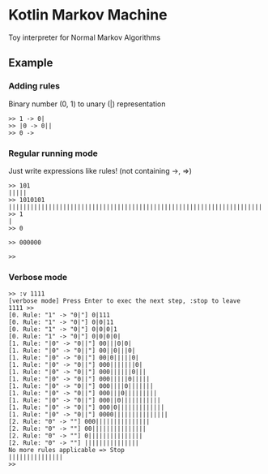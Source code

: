 # Kotlin Markov Machine

Toy interpreter for Normal Markov Algorithms

## Example

### Adding rules

Binary number (0, 1) to unary (|) representation

```
>> 1 -> 0|
>> |0 -> 0||
>> 0 -> 
```

### Regular running mode

Just write expressions like rules! (not containing ->, =>)

```
>> 101
|||||
>> 1010101
|||||||||||||||||||||||||||||||||||||||||||||||||||||||||||||||||||||||||||||||||||||
>> 1
|
>> 0

>> 000000

>> 
```

### Verbose mode

```
>> :v 1111
[verbose mode] Press Enter to exec the next step, :stop to leave
1111 >> 
[0. Rule: "1" -> "0|"] 0|111  
[0. Rule: "1" -> "0|"] 0|0|11  
[0. Rule: "1" -> "0|"] 0|0|0|1 
[0. Rule: "1" -> "0|"] 0|0|0|0|  
[1. Rule: "|0" -> "0||"] 00|||0|0|  
[1. Rule: "|0" -> "0||"] 00||0|||0|  
[1. Rule: "|0" -> "0||"] 00|0|||||0|  
[1. Rule: "|0" -> "0||"] 000|||||||0| 
[1. Rule: "|0" -> "0||"] 000||||||0|||  
[1. Rule: "|0" -> "0||"] 000|||||0|||||  
[1. Rule: "|0" -> "0||"] 000||||0|||||||  
[1. Rule: "|0" -> "0||"] 000|||0|||||||||  
[1. Rule: "|0" -> "0||"] 000||0|||||||||||  
[1. Rule: "|0" -> "0||"] 000|0||||||||||||| 
[1. Rule: "|0" -> "0||"] 0000||||||||||||||| 
[2. Rule: "0" -> ""] 000||||||||||||||| 
[2. Rule: "0" -> ""] 00||||||||||||||| 
[2. Rule: "0" -> ""] 0||||||||||||||| 
[2. Rule: "0" -> ""] ||||||||||||||| 
No more rules applicable => Stop 
|||||||||||||||
>> 
```